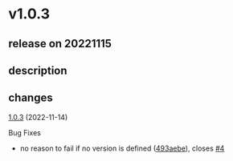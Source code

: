 # v1.0.3

## release on 20221115

## description

## changes

<a href="https://github.com/stoplightio/spectral-url-versioning/compare/v1.0.2...v1.0.3">1.0.3</a> (2022-11-14)

Bug Fixes

* no reason to fail if no version is defined (<a href="https://github.com/stoplightio/spectral-url-versioning/commit/493aebebd5462d4053da384f926e89e412161866">493aebe</a>), closes <a href="https://github.com/stoplightio/spectral-url-versioning/issues/4" data-hovercard-type="issue" data-hovercard-url="/stoplightio/spectral-url-versioning/issues/4/hovercard">#4</a>

